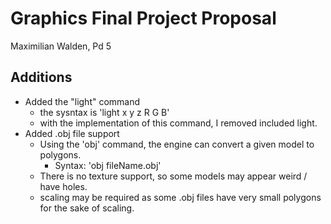 # Graphics Final Project Proposal

Maximilian Walden, Pd 5

## Additions

- Added the "light" command
  - the sysntax is 'light x y z R G B'
  - with the implementation of this command, I removed included light.
- Added .obj file support
  - Using the 'obj' command, the engine can convert a given model to polygons.
    - Syntax: 'obj fileName.obj'
  - There is no texture support, so some models may appear weird / have holes.
  - scaling may be required as some .obj files have very small polygons for the sake of scaling.
